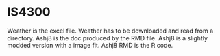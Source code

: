 # IS4300
Weather is the excel file.
Weather has to be downloaded and read from a directory.
Ashj8 is the doc produced by the RMD file.
Ashj8 is a slightly modded version with a image fit.
Ashj8 RMD is the R code.

